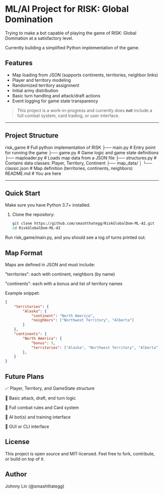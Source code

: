 # ML/AI Project for RISK: Global Domination 

Trying to make a bot capable of playing the game of RISK: Global Domination at a satisfactory level. 

Currently building a simplified Python implementation of the game.

## Features

- Map loading from JSON (supports continents, territories, neighbor links)
- Player and territory modeling
- Randomized territory assignment
- Initial army distribution
- Basic turn handling and attack/draft actions
- Event logging for game state transparency

> This project is a work-in-progress and currently does **not** include a full combat system, card trading, or user interface.

---

## Project Structure

risk_game # Full python implementation of RISK
├── main.py # Entry point for running the game
├── game.py # Game logic and game state definitions
├── maploader.py # Loads map data from a JSON file
├── structures.py # Contains data classes: Player, Territory, Continent
├── map_data/
│ └── classic.json # Map definition (territories, continents, neighbors)
README.md # You are here

---

## Quick Start

Make sure you have Python 3.7+ installed.

1. Clone the repository:
   ```bash
   git clone https://github.com/smashthategg/RiskGlobalDom-ML-AI.git
   cd RiskGlobalDom-ML-AI
   ```

Run risk_game/main.py, and you should see a log of turns printed out.

## Map Format

Maps are defined in JSON and must include:

"territories": each with continent, neighbors (by name)

"continents": each with a bonus and list of territory names

Example snippet:

```json
{
    "territories": {
        "Alaska": {
            "continent": "North America",
            "neighbors": ["Northwest Territory", "Alberta"]
        }
    },
    "continents": {
        "North America": {
            "bonus": 5,
            "territories": ["Alaska", "Northwest Territory", "Alberta"]
        },
    }
}
```

## Future Plans

✅ Player, Territory, and GameState structure

🔲 Basic attack, draft, end turn logic

🔲 Full combat rules and Card system

🔲 AI bot(s) and training interface

🔲 GUI or CLI interface

## License

This project is open source and MIT-licensed. Feel free to fork, contribute, or build on top of it.

## Author

Johnny Lin (@smashthategg)